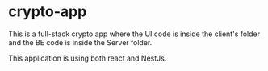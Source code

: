 # crypto-app
This is a full-stack crypto app where the UI code is inside the client's folder and the BE code is inside the Server folder.

This application is using both react and NestJs.
